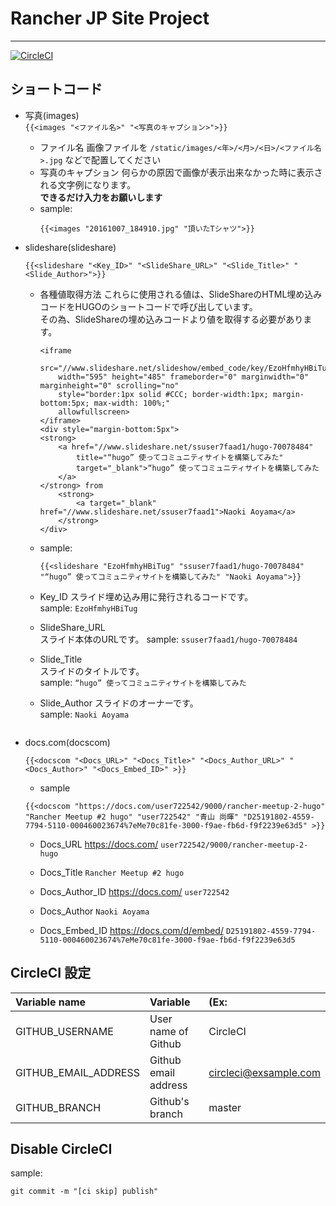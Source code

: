 # Rancher JP Site Project
---

[![CircleCI](https://circleci.com/gh/rancherjp/site/tree/master.svg?style=svg)](https://circleci.com/gh/rancherjp/site/tree/master)

## ショートコード
+ 写真(images)  
    `{{<images "<ファイル名>" "<写真のキャプション>">}}`

    + ファイル名
        画像ファイルを `/static/images/<年>/<月>/<日>/<ファイル名>.jpg` などで配置してください
    + 写真のキャプション
        何らかの原因で画像が表示出来なかった時に表示される文字例になります。  
        **できるだけ入力をお願いします**  
    + sample:
        ```
        {{<images "20161007_184910.jpg" "頂いたTシャツ">}}
        ```
+ slideshare(slideshare)  
    ```
    {{<slideshare "<Key_ID>" "<SlideShare_URL>" "<Slide_Title>" "<Slide_Author>">}}
    ```
    + 各種値取得方法
        これらに使用される値は、SlideShareのHTML埋め込みコードをHUGOのショートコードで呼び出しています。  
        その為、SlideShareの埋め込みコードより値を取得する必要があります。
        ```
        <iframe
            src="//www.slideshare.net/slideshow/embed_code/key/EzoHfmhyHBiTug"
            width="595" height="485" frameborder="0" marginwidth="0" marginheight="0" scrolling="no"
            style="border:1px solid #CCC; border-width:1px; margin-bottom:5px; max-width: 100%;"
            allowfullscreen>
        </iframe>
        <div style="margin-bottom:5px">
        <strong>
            <a href="//www.slideshare.net/ssuser7faad1/hugo-70078484"
                title="“hugo” 使ってコミュニティサイトを構築してみた"
                target="_blank">“hugo” 使ってコミュニティサイトを構築してみた
            </a>
        </strong> from 
            <strong>
                <a target="_blank" href="//www.slideshare.net/ssuser7faad1">Naoki Aoyama</a>
            </strong>
        </div>
        ```
    + sample:
        ```
        {{<slideshare "EzoHfmhyHBiTug" "ssuser7faad1/hugo-70078484" "“hugo” 使ってコミュニティサイトを構築してみた" "Naoki Aoyama">}}
        ```
    + Key_ID
        スライド埋め込み用に発行されるコードです。  
        sample: `EzoHfmhyHBiTug`
    + SlideShare_URL  
        スライド本体のURLです。
        sample: `ssuser7faad1/hugo-70078484`
    + Slide_Title  
        スライドのタイトルです。  
        sample: `“hugo” 使ってコミュニティサイトを構築してみた`
    + Slide_Author
        スライドのオーナーです。  
        sample: `Naoki Aoyama`

        ```
+ docs.com(docscom)  
    ```
    {{<docscom "<Docs_URL>" "<Docs_Title>" "<Docs_Author_URL>" "<Docs_Author>" "<Docs_Embed_ID>" >}}
    ```

    + sample
    ```
    {{<docscom "https://docs.com/user722542/9000/rancher-meetup-2-hugo" "Rancher Meetup #2 hugo" "user722542" "青山 尚暉" "D25191802-4559-7794-5110-000460023674%7eMe70c81fe-3000-f9ae-fb6d-f9f2239e63d5" >}}
    ```

    + Docs_URL
        https://docs.com/ `user722542/9000/rancher-meetup-2-hugo`

    + Docs_Title
        `Rancher Meetup #2 hugo`

    + Docs_Author_ID
        https://docs.com/ `user722542`

    + Docs_Author
        `Naoki Aoyama`
        
    + Docs_Embed_ID
        https://docs.com/d/embed/ `D25191802-4559-7794-5110-000460023674%7eMe70c81fe-3000-f9ae-fb6d-f9f2239e63d5`




## CircleCI 設定
| Variable name | Variable | (Ex: |
|:--------------|:---------|:-----|
| GITHUB_USERNAME | User name of Github | CircleCI
| GITHUB_EMAIL_ADDRESS | Github email address | circleci@exsample.com |
| GITHUB_BRANCH | Github's branch | master |

## Disable CircleCI 

sample:
```
git commit -m "[ci skip] publish"
```

